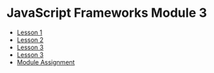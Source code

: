 # JavaScript Frameworks Module 3

<div class="menu">

- <a href="lesson-1">Lesson 1</a>
- [Lesson 2](lesson-2)
- [Lesson 3](lesson-3)
- [Lesson 3](lesson-3)
- [Module Assignment](ma)

</div>

